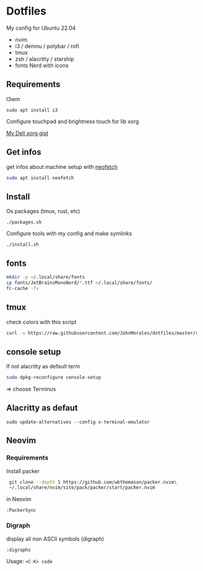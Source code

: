 # Dotfiles

My config for Ubuntu 22.04

* nvim 
* i3 / demnu / polybar / rofi
* tmux 
* zsh / alacritty / starship
* fonts Nerd with icons


## Requirements 


I3wm

```
sudo apt install i3
```

Configure touchpad and brightness touch for lib xorg

[My Dell xorg gist](https://gist.github.com/jrollin/1208610469474c4315a1f9d6c3e1da8c)


## Get infos 

get infos about machine setup with [neofetch](https://github.com/dylanaraps/neofetch)

```Bash
sudo apt install neofetch
```

## Install 

Os packages (tmux, rust, etc)

```
./packages.sh
```

Configure tools with my config and make symlinks 

```
./install.sh
```

## fonts


```Bash
mkdir -p ~/.local/share/fonts
cp fonts/JetBrainsMonoNerd/*.ttf ~/.local/share/fonts/ 
fc-cache -fv
```

## tmux

check colors with this script 

```Bash
curl -s https://raw.githubusercontent.com/JohnMorales/dotfiles/master/colors/24-bit-color.sh | bash
```


## console setup

If not alacritty as default term 

```Bash
sudo dpkg-reconfigure console-setup
```
=> choose Terminus


## Alacritty as defaut

```
sudo update-alternatives --config x-terminal-emulator
```



## Neovim 

### Requirements

Install packer

```Bash
 git clone --depth 1 https://github.com/wbthomason/packer.nvim\
 ~/.local/share/nvim/site/pack/packer/start/packer.nvim

```

in Neovim

```vim
:PackerSync
```


### Digraph

display all non ASCII symbols (digraph)

```
:digraphs
```

Usage:  `<C-K> code`


